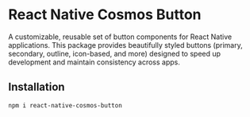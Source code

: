# React Native Cosmos Button

A customizable, reusable set of button components for React Native applications. This package provides beautifully styled buttons (primary, secondary, outline, icon-based, and more) designed to speed up development and maintain consistency across apps.

## Installation

```sh
npm i react-native-cosmos-button

```

